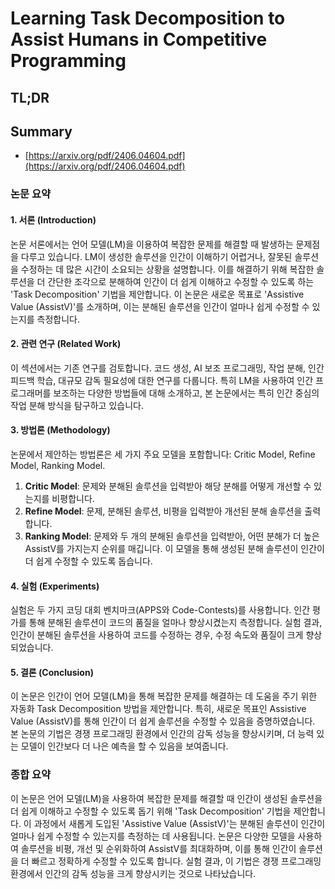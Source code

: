# Learning Task Decomposition to Assist Humans in Competitive Programming
## TL;DR
## Summary
- [https://arxiv.org/pdf/2406.04604.pdf](https://arxiv.org/pdf/2406.04604.pdf)

### 논문 요약

#### 1. 서론 (Introduction)
논문 서론에서는 언어 모델(LM)을 이용하여 복잡한 문제를 해결할 때 발생하는 문제점을 다루고 있습니다. LM이 생성한 솔루션을 인간이 이해하기 어렵거나, 잘못된 솔루션을 수정하는 데 많은 시간이 소요되는 상황을 설명합니다. 이를 해결하기 위해 복잡한 솔루션을 더 간단한 조각으로 분해하여 인간이 더 쉽게 이해하고 수정할 수 있도록 하는 'Task Decomposition' 기법을 제안합니다. 
이 논문은 새로운 목표로 'Assistive Value (AssistV)'를 소개하며, 이는 분해된 솔루션을 인간이 얼마나 쉽게 수정할 수 있는지를 측정합니다.

#### 2. 관련 연구 (Related Work)
이 섹션에서는 기존 연구를 검토합니다. 코드 생성, AI 보조 프로그래밍, 작업 분해, 인간 피드백 학습, 대규모 감독 필요성에 대한 연구를 다룹니다. 특히 LM을 사용하여 인간 프로그래머를 보조하는 다양한 방법들에 대해 소개하고, 본 논문에서는 특히 인간 중심의 작업 분해 방식을 탐구하고 있습니다.

#### 3. 방법론 (Methodology)
논문에서 제안하는 방법론은 세 가지 주요 모델을 포함합니다: Critic Model, Refine Model, Ranking Model. 
1. **Critic Model**: 문제와 분해된 솔루션을 입력받아 해당 분해를 어떻게 개선할 수 있는지를 비평합니다.
2. **Refine Model**: 문제, 분해된 솔루션, 비평을 입력받아 개선된 분해 솔루션을 출력합니다.
3. **Ranking Model**: 문제와 두 개의 분해된 솔루션을 입력받아, 어떤 분해가 더 높은 AssistV를 가지는지 순위를 매깁니다.
이 모델을 통해 생성된 분해 솔루션이 인간이 더 쉽게 수정할 수 있도록 돕습니다.

#### 4. 실험 (Experiments)
실험은 두 가지 코딩 대회 벤치마크(APPS와 Code-Contests)를 사용합니다. 인간 평가를 통해 분해된 솔루션이 코드의 품질을 얼마나 향상시켰는지 측정합니다. 실험 결과, 인간이 분해된 솔루션을 사용하여 코드를 수정하는 경우, 수정 속도와 품질이 크게 향상되었습니다.

#### 5. 결론 (Conclusion)
이 논문은 인간이 언어 모델(LM)을 통해 복잡한 문제를 해결하는 데 도움을 주기 위한 자동화 Task Decomposition 방법을 제안합니다. 특히, 새로운 목표인 Assistive Value (AssistV)를 통해 인간이 더 쉽게 솔루션을 수정할 수 있음을 증명하였습니다. 본 논문의 기법은 경쟁 프로그래밍 환경에서 인간의 감독 성능을 향상시키며, 더 능력 있는 모델이 인간보다 더 나은 예측을 할 수 있음을 보여줍니다.

### 종합 요약

이 논문은 언어 모델(LM)을 사용하여 복잡한 문제를 해결할 때 인간이 생성된 솔루션을 더 쉽게 이해하고 수정할 수 있도록 돕기 위해 'Task Decomposition' 기법을 제안합니다. 이 과정에서 새롭게 도입된 'Assistive Value (AssistV)'는 분해된 솔루션이 인간이 얼마나 쉽게 수정할 수 있는지를 측정하는 데 사용됩니다. 논문은 다양한 모델을 사용하여 솔루션을 비평, 개선 및 순위화하여 AssistV를 최대화하며, 이를 통해 인간이 솔루션을 더 빠르고 정확하게 수정할 수 있도록 합니다. 실험 결과, 이 기법은 경쟁 프로그래밍 환경에서 인간의 감독 성능을 크게 향상시키는 것으로 나타났습니다.
